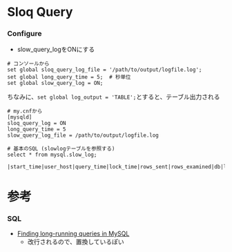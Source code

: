 # Sloq Query

### Configure

- slow_query_logをONにする

```
# コンソールから
set global sloq_query_log_file = '/path/to/output/logfile.log';
set global long_query_time = 5;  # 秒単位
set global slow_query_log = ON;
```

ちなみに、`set global log_output = 'TABLE';`とすると、テーブル出力される


```
# my.cnfから
[mysqld]
sloq_query_log = ON
long_query_time = 5
slow_query_log_file = /path/to/output/logfile.log
```


```
# 基本のSQL (slowlogテーブルを参照する)
select * from mysql.slow_log;

|start_time|user_host|query_time|lock_time|rows_sent|rows_examined|db|last_insert_id|insert_id|server_id|sql_text|

```

# 参考
### SQL
- [Finding long-running queries in MySQL](https://gist.github.com/mezis/8558795)
  - 改行されるので、置換しているぽい